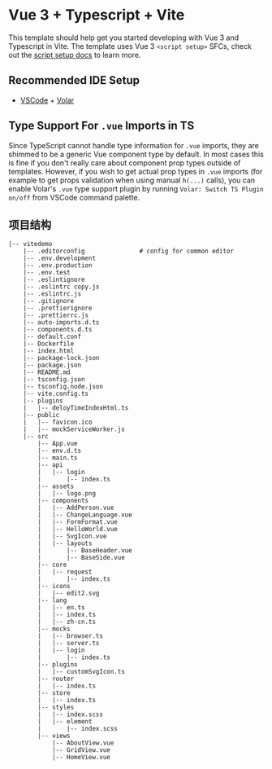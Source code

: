 # Vue 3 + Typescript + Vite

This template should help get you started developing with Vue 3 and Typescript in Vite. The template uses Vue 3 `<script setup>` SFCs, check out the [script setup docs](https://v3.vuejs.org/api/sfc-script-setup.html#sfc-script-setup) to learn more.

## Recommended IDE Setup

- [VSCode](https://code.visualstudio.com/) + [Volar](https://marketplace.visualstudio.com/items?itemName=johnsoncodehk.volar)

## Type Support For `.vue` Imports in TS

Since TypeScript cannot handle type information for `.vue` imports, they are shimmed to be a generic Vue component type by default. In most cases this is fine if you don't really care about component prop types outside of templates. However, if you wish to get actual prop types in `.vue` imports (for example to get props validation when using manual `h(...)` calls), you can enable Volar's `.vue` type support plugin by running `Volar: Switch TS Plugin on/off` from VSCode command palette.


## 项目结构
```
|-- vitedemo
    |-- .editorconfig               # config for common editor
    |-- .env.development
    |-- .env.production
    |-- .env.test
    |-- .eslintignore
    |-- .eslintrc copy.js
    |-- .eslintrc.js
    |-- .gitignore
    |-- .prettierignore
    |-- .prettierrc.js
    |-- auto-imports.d.ts
    |-- components.d.ts
    |-- default.conf
    |-- Dockerfile
    |-- index.html
    |-- package-lock.json
    |-- package.json
    |-- README.md
    |-- tsconfig.json
    |-- tsconfig.node.json
    |-- vite.config.ts
    |-- plugins
    |   |-- deloyTimeIndexHtml.ts
    |-- public
    |   |-- favicon.ico
    |   |-- mockServiceWorker.js
    |-- src
        |-- App.vue
        |-- env.d.ts
        |-- main.ts
        |-- api
        |   |-- login
        |       |-- index.ts
        |-- assets
        |   |-- logo.png
        |-- components
        |   |-- AddPerson.vue
        |   |-- ChangeLanguage.vue
        |   |-- FormFormat.vue
        |   |-- HelloWorld.vue
        |   |-- SvgIcon.vue
        |   |-- layouts
        |       |-- BaseHeader.vue
        |       |-- BaseSide.vue
        |-- core
        |   |-- request
        |       |-- index.ts
        |-- icons
        |   |-- edit2.svg
        |-- lang
        |   |-- en.ts
        |   |-- index.ts
        |   |-- zh-cn.ts
        |-- mocks
        |   |-- browser.ts
        |   |-- server.ts
        |   |-- login
        |       |-- index.ts
        |-- plugins
        |   |-- customSvgIcon.ts
        |-- router
        |   |-- index.ts
        |-- store
        |   |-- index.ts
        |-- styles
        |   |-- index.scss
        |   |-- element
        |       |-- index.scss
        |-- views
            |-- AboutView.vue
            |-- GridView.vue
            |-- HomeView.vue
```
